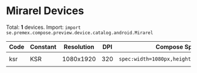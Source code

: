 # Mirarel Devices

Total: **1** devices. Import: `import se.premex.compose.preview.device.catalog.android.Mirarel`

| Code | Constant | Resolution | DPI | Compose Spec | Preview Usage |
|------|----------|------------|-----|-------------|---------------|
| ksr | KSR | 1080x1920 | 320 | `spec:width=1080px,height=1920px,dpi=320` | `@Preview(device = Mirarel.KSR)` |

<!-- Generated automatically. Do not edit manually. -->
